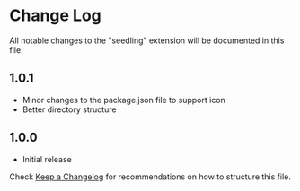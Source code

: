 # Change Log

All notable changes to the "seedling" extension will be documented in this file.

## 1.0.1

- Minor changes to the package.json file to support icon
- Better directory structure

## 1.0.0

- Initial release

Check [Keep a Changelog](http://keepachangelog.com/) for recommendations on how to structure this file.
